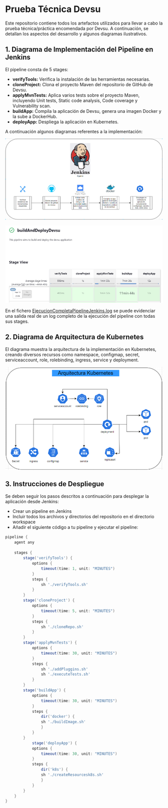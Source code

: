 # Prueba Técnica Devsu

Este repositorio contiene todos los artefactos utilizados para llevar a cabo la prueba técnica/práctica encomendada por Devsu. A continuación, se detallan los aspectos del desarrollo y algunos diagramas ilustrativos.

## 1. Diagrama de Implementación del Pipeline en Jenkins

El pipeline consta de 5 stages:

- **verifyTools:** Verifica la instalación de las herramientas necesarias.
- **cloneProject:** Clona el proyecto Maven del repositorio de GitHub de Devsu.
- **applyMvnTests:** Aplica varios tests sobre el proyecto Maven, incluyendo Unit tests, Static code analysis, Code coverage y Vulnerability scan.
- **buildApp:** Compila la aplicación de Devsu, genera una imagen Docker y la sube a DockerHub.
- **deployApp:** Despliega la aplicación en Kubernetes.

A continuación algunos diagramas referentes a la implementación:

![Diagrama del Pipeline en Jenkins](diagramaPipelineJenkins.png)

![Stages del Pipeline en Jenkins](stagesPipelineJenkins.png)

En el fichero [EjecucionCompletaPipelineJenkins.log](EjecucionCompletaPipelineJenkins.log) se puede evidenciar una salida real de un log completo de la ejecución del pipeline con todas sus stages.

## 2. Diagrama de Arquitectura de Kubernetes

El diagrama muestra la arquitectura de la implementación en Kubernetes, creando diversos recursos como namespace, configmap, secret, serviceaccount, role, rolebinding, ingress, service y deployment.

![Diagrama de Arquitectura de Kubernetes](ArquitecturaKubernetes.png)

## 3. Instrucciones de Despliegue

Se deben seguir los pasos descritos a continuación para desplegar la aplicación desde Jenkins:

- Crear un pipeline en Jenkins
- Incluir todos los archivos y directorios del repositorio en el directorio workspace
- Añadir el siguiente código a tu pipeline y ejecutar el pipeline:

```groovy
pipeline {
    agent any

    stages {
        stage('verifyTools') {
            options {
                timeout(time: 1, unit: "MINUTES")
            }
            steps {
                sh './verifyTools.sh'
            }
        }
        stage('cloneProject') {
            options {
                timeout(time: 5, unit: "MINUTES")
            }
            steps {
                sh './cloneRepo.sh'
            }
        }
        stage('applyMvnTests') {
            options {
                timeout(time: 30, unit: "MINUTES")
            }
            steps {
                sh './addPluggins.sh'
                sh './executeTests.sh'
            }
        }
        stage('buildApp') {
            options {
                timeout(time: 30, unit: "MINUTES")
            }
            steps {
                dir('docker') {
                sh './buildImage.sh'
                }
            }
        }
            stage('deployApp') {
            options {
                timeout(time: 30, unit: "MINUTES")
            }
            steps {
                dir('k8s') {
                sh './createResourcesk8s.sh'
                }
            }
        }
    }
}
